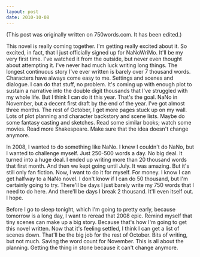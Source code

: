 ```yaml
---
layout: post
date: 2010-10-08
--- 
```


(This post was originally written on 750words.com. It has been edited.)

This novel is really coming together. I'm getting really excited about it. So excited, in fact, that I just officially signed up for NaNoWriMo. It'll be my very first time. I've watched it from the outside, but never even thought about attempting it. I've never had much luck writing long things. The longest continuous story I've ever written is barely over 7 thousand words. Characters have always come easy to me. Settings and scenes and dialogue. I can do that stuff, no problem. It's coming up with enough plot to sustain a narrative into the double digit thousands that I've struggled with my whole life. But I think I can do it this year. That's the goal. NaNo in November, but a decent first draft by the end of the year. I've got almost three months. The rest of October, I get more pages stuck up on my wall. Lots of plot planning and character backstory and scene lists. Maybe do some fantasy casting and sketches. Read some similar books; watch some movies. Read more Shakespeare. Make sure that the idea doesn't change anymore. 

In 2008, I wanted to do something like NaNo. I knew I couldn't do NaNo, but I wanted to challenge myself. Just 250-500 words a day. No big deal. It turned into a huge deal. I ended up writing more than 20 thousand words that first month. And then we kept going until July. It was amazing. But it's still only fan fiction. Now, I want to do it for myself. For money. I know I can get halfway to a NaNo novel. I don't know if I can do 50 thousand, but I'm certainly going to try. There'll be days I just barely write my 750 words that I need to do here. And there'll be days I break 2 thousand. It'll even itself out. I hope. 

Before I go to sleep tonight, which I'm going to pretty early, because tomorrow is a long day, I want to reread that 2008 epic. Remind myself that tiny scenes can make up a big story. Because that's how I'm going to get this novel written. Now that it's feeling settled, I think I can get a list of scenes down. That'll be the big job for the rest of October. Bits of writing, but not much. Saving the word count for November. This is all about the planning. Getting the thing in stone because it can't change anymore. 
